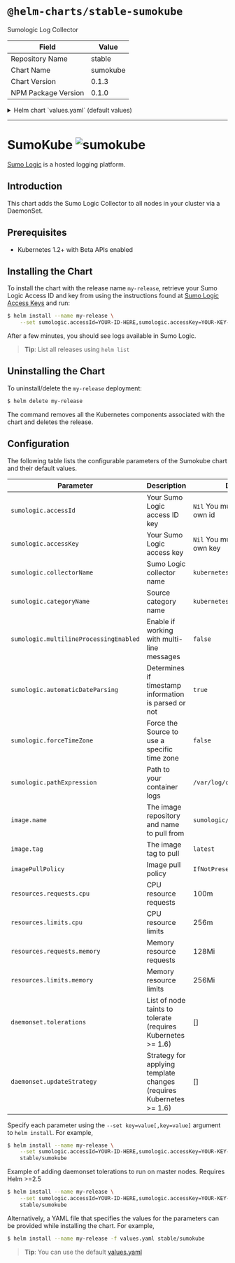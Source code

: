 # `@helm-charts/stable-sumokube`

Sumologic Log Collector

| Field               | Value    |
| ------------------- | -------- |
| Repository Name     | stable   |
| Chart Name          | sumokube |
| Chart Version       | 0.1.3    |
| NPM Package Version | 0.1.0    |

<details>

<summary>Helm chart `values.yaml` (default values)</summary>

```yaml
# Default values for sumokube.
image:
  name: sumologic/collector
  tag: latest
  pullPolicy: IfNotPresent

sumologic:
  ## You'll need to set this to your Sumologic API access key and access ID
  ## before the agent will run.
  ## ref: https://help.sumologic.com/Manage/Security/Access_Keys
  ##
  # accessId:
  # accessKey:

  collectorName: 'kubernetes-collector'

  ## A full list of configurable JSON source options can be found at:
  ## https://help.sumologic.com/Send_Data/Sources/03Use_JSON_to_Configure_Sources
  # categoryName: "kubernetes"
  # multilineProcessingEnabled:
  # automaticDateParsing:
  # forceTimeZone:
  # pathExpression:

resources:
  requests:
    cpu: 100m
    memory: 128Mi
  limits:
    cpu: 256m
    memory: 256Mi

daemonset:
  tolerations: []
```

</details>

---

# SumoKube ![sumokube](/stable/sumokube/sumokube.jpg)

[Sumo Logic](https://www.sumologic.com/) is a hosted logging platform.

## Introduction

This chart adds the Sumo Logic Collector to all nodes in your cluster via a DaemonSet.

## Prerequisites

- Kubernetes 1.2+ with Beta APIs enabled

## Installing the Chart

To install the chart with the release name `my-release`, retrieve your Sumo Logic Access ID and key from using the instructions found at [Sumo Logic Access Keys](https://help.sumologic.com/Manage/Security/Access_Keys) and run:

```bash
$ helm install --name my-release \
    --set sumologic.accessId=YOUR-ID-HERE,sumologic.accessKey=YOUR-KEY-HERE stable/sumokube
```

After a few minutes, you should see logs available in Sumo Logic.

> **Tip**: List all releases using `helm list`

## Uninstalling the Chart

To uninstall/delete the `my-release` deployment:

```bash
$ helm delete my-release
```

The command removes all the Kubernetes components associated with the chart and deletes the release.

## Configuration

The following table lists the configurable parameters of the Sumokube chart and their default values.

| Parameter                              | Description                                                         | Default                             |
| -------------------------------------- | ------------------------------------------------------------------- | ----------------------------------- |
| `sumologic.accessId`                   | Your Sumo Logic access ID key                                       | `Nil` You must provide your own id  |
| `sumologic.accessKey`                  | Your Sumo Logic access key                                          | `Nil` You must provide your own key |
| `sumologic.collectorName`              | Sumo Logic collector name                                           | `kubernetes-collector`              |
| `sumologic.categoryName`               | Source category name                                                | `kubernetes`                        |
| `sumologic.multilineProcessingEnabled` | Enable if working with multi-line messages                          | `false`                             |
| `sumologic.automaticDateParsing`       | Determines if timestamp information is parsed or not                | `true`                              |
| `sumologic.forceTimeZone`              | Force the Source to use a specific time zone                        | `false`                             |
| `sumologic.pathExpression`             | Path to your container logs                                         | `/var/log/containers/*.log`         |
| `image.name`                           | The image repository and name to pull from                          | `sumologic/collector`               |
| `image.tag`                            | The image tag to pull                                               | `latest`                            |
| `imagePullPolicy`                      | Image pull policy                                                   | `IfNotPresent`                      |
| `resources.requests.cpu`               | CPU resource requests                                               | 100m                                |
| `resources.limits.cpu`                 | CPU resource limits                                                 | 256m                                |
| `resources.requests.memory`            | Memory resource requests                                            | 128Mi                               |
| `resources.limits.memory`              | Memory resource limits                                              | 256Mi                               |
| `daemonset.tolerations`                | List of node taints to tolerate (requires Kubernetes >= 1.6)        | []                                  |
| `daemonset.updateStrategy`             | Strategy for applying template changes (requires Kubernetes >= 1.6) | []                                  |

Specify each parameter using the `--set key=value[,key=value]` argument to `helm install`. For example,

```bash
$ helm install --name my-release \
    --set sumologic.accessId=YOUR-ID-HERE,sumologic.accessKey=YOUR-KEY-HERE,sumologic.categoryName=my-source-category-name \
    stable/sumokube
```

Example of adding daemonset tolerations to run on master nodes. Requires Helm >=2.5

```bash
$ helm install --name my-release \
    --set sumologic.accessId=YOUR-ID-HERE,sumologic.accessKey=YOUR-KEY-HERE,sumologic.categoryName=my-source-category-name,daemonset.tolerations[0].effect=NoSchedule,daemonset.tolerations[0].key=node-role.kubernetes.io/master \
    stable/sumokube
```

Alternatively, a YAML file that specifies the values for the parameters can be provided while installing the chart. For example,

```bash
$ helm install --name my-release -f values.yaml stable/sumokube
```

> **Tip**: You can use the default [values.yaml](values.yaml)
